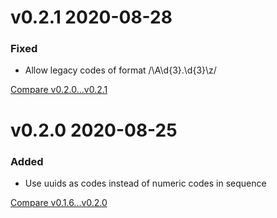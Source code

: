 # v0.2.1 2020-08-28

### Fixed
 
- Allow legacy codes of format /\A\d{3}\.\d{3}\z/ 

[Compare v0.2.0...v0.2.1](https://github.com/nxt-insurance/nxt_error_registry/compare/v0.2.0...v0.2.1)

# v0.2.0 2020-08-25

### Added
 
- Use uuids as codes instead of numeric codes in sequence 

[Compare v0.1.6...v0.2.0](https://github.com/nxt-insurance/nxt_error_registry/compare/v0.1.6...v0.2.0)
